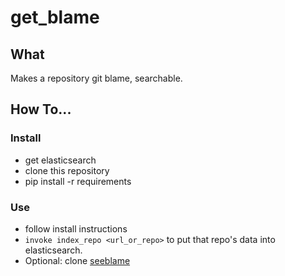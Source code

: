 # get_blame

## What
Makes a repository git blame, searchable.

## How To...
### Install
 * get elasticsearch
 * clone this repository
 * pip install -r requirements
 
### Use
  * follow install instructions
  * `invoke index_repo <url_or_repo>` to put that repo's data into elasticsearch.
  * Optional: clone [seeblame](http://github.com/brandonPurvis/see_blame)